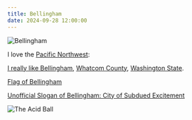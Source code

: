 ```yaml
---
title: Bellingham
date: 2024-09-28 12:00:00
---
```

![Bellingham](/bellingham.jpg)

I love the [Pacific Northwest](https://en.wikipedia.org/wiki/Pacific_Northwest):

[I really like Bellingham](https://en.wikipedia.org/wiki/Bellingham,_Washington), [Whatcom County](https://en.wikipedia.org/wiki/Whatcom_County,_Washington), [Washington State](https://en.wikipedia.org/wiki/Washington_(state)).

[Flag of Bellingham](https://en.wikipedia.org/wiki/File:Flag_of_Bellingham,_Washington.svg)

[Unofficial Slogan of Bellingham: City of Subdued Excitement](https://www.cascadiadaily.com/news/2022/feb/23/whats-the-deal-with-bellinghams-unofficial-slogan/)

![The Acid Ball](/acidball.jpeg)
